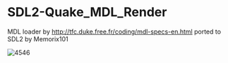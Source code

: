 # SDL2-Quake_MDL_Render
MDL loader by http://tfc.duke.free.fr/coding/mdl-specs-en.html ported to SDL2 by Memorix101

![4546](https://cloud.githubusercontent.com/assets/1466920/19993943/a9ac6200-a249-11e6-9c22-1013eb90aeec.PNG)

